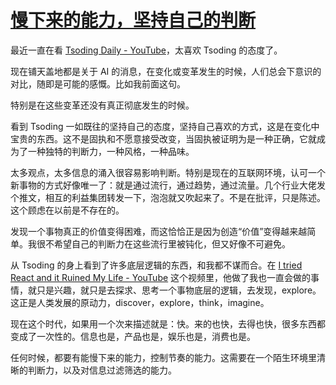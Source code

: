 # [慢下来的能力，坚持自己的判断](https://github.com/VandeeFeng/gitmemo/issues/33)

最近一直在看 [Tsoding Daily - YouTube](https://www.youtube.com/@TsodingDaily)，太喜欢 Tsoding 的态度了。

现在铺天盖地都是关于 AI 的消息，在变化或变革发生的时候，人们总会下意识的对比，随即是可能的感慨。比如我前面这句。

特别是在这些变革还没有真正彻底发生的时候。

看到 Tsoding 一如既往的坚持自己的态度，坚持自己喜欢的方式，这是在变化中宝贵的东西。这不是固执和不愿意接受改变，当固执被证明为是一种正确，它就成为了一种独特的判断力，一种风格，一种品味。

太多观点，太多信息的涌入很容易影响判断。特别是现在的互联网环境，认可一个新事物的方式好像唯一了：就是通过流行，通过趋势，通过流量。几个行业大佬发个推文，相互的利益集团转发一下，泡泡就又吹起来了。不是在批评，只是陈述。这个顾虑在以前是不存在的。

发现一个事物真正的价值变得困难，而这恰恰正是因为创造“价值”变得越来越简单。我很不希望自己的判断力在这些流行里被钝化，但又好像不可避免。

从 Tsoding 的身上看到了许多底层逻辑的东西，和我都不谋而合。在 [I tried React and it Ruined My Life - YouTube](https://www.youtube.com/watch?v=XAGCULPO_DE&t=4182s) 这个视频里，他做了我也一直会做的事情，就只是兴趣，就只是去探求、思考一个事物底层的逻辑，去发现，explore。这正是人类发展的原动力，discover，explore，think，imagine。

现在这个时代，如果用一个次来描述就是：快。来的也快，去得也快，很多东西都变成了一次性的。信息也是，产品也是，娱乐也是，消费也是。

任何时候，都要有能慢下来的能力，控制节奏的能力。这需要在一个陌生环境里清晰的判断力，以及对信息过滤筛选的能力。